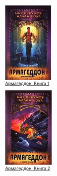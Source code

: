 ![](Армагеддон.%20Книга%201.jpg)  
[Армагеддон. Книга 1](Армагеддон.%20Книга%201)

![](Армагеддон.%20Книга%202.jpg)  
[Армагеддон. Книга 2](Армагеддон.%20Книга%202)
